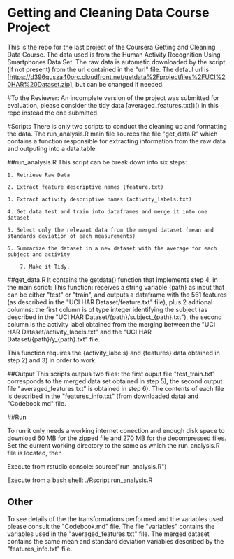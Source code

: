 Getting and Cleaning Data Course Project
=======

This is the repo for the last project of the Coursera Getting and Cleaning Data Course. The data used is from the Human Activity Recognition Using Smartphones Data Set. The raw data is automatic downloaded by the script  (if not present) from the url contained in the "url" file.
The defaul url is  [https://d396qusza40orc.cloudfront.net/getdata%2Fprojectfiles%2FUCI%20HAR%20Dataset.zip], but can be changed if needed. 

#To the Reviewer:
        An incomplete version of the project was submitted for evaluation, please consider the tidy data [averaged_features.txt])()
        in this repo instead the one submitted. 

#Scripts
There is only two scripts to conduct the cleaning up and formatting the data.
The run\_analysis.R main file sources the file "get\_data.R" which contains a function 
responsible for extracting information from the raw data and outputing into a data.table.

##run\_analysis.R
This script can be break down into six steps:

	1. Retrieve Raw Data
	
	2. Extract feature descriptive names (feature.txt)
	
	3. Extract activity descriptive names (activity_labels.txt)
	
	4. Get data test and train into dataframes and merge it into one dataset
	
	5. Select only the relevant data from the merged dataset (mean and standards deviation of each measurements)
	
	6. Summarize the dataset in a new dataset with the average for each subject and activity

        7. Make it Tidy.

##get\_data.R
	It contains the getdata() function that implements step 4. in the main script:
This  function: receives a string variable {path} as input that can be either "test"
or "train", and outputs a dataframe with the 561 features (as described in the "UCI HAR Dataset/feature.txt" file), plus
 2 aditional columns: the first column is of type integer identifying the subject (as described in the "UCI HAR Dataset/{path}/subject\_{path}.txt"), the second column is the activity label obtained from the merging between the "UCI HAR Dataset/activity\_labels.txt" and the "UCI HAR Dataset/{path}/y\_{path}.txt" file.

This function requires the {activity\_labels} and {features} data obtained in step 2) and 3) in order to work. 


##Output
	This scripts outpus two files:
the first ouput file "test\_train.txt" corresponds to the merged data set obtained in step 5), the second output file "averaged\_features.txt" is obtained in step 6). The contents of each file is described in the "features_info.txt" (from downloaded data) and "Codebook.md" file.


##Run

To run it only needs a working internet conection and enough disk space to download  60 MB for the zipped file and 270 MB for the decompressed files.
Set the current working directory to the same as which the run_analysis.R file is located, then

Execute from rstudio console:
        source("run_analysis.R")

Execute from a bash shell:
        ./Rscript run_analysis.R
        
## Other

To see details of the the transformations performed and the variables used please consult the "Codebook.md" file.
The file "variables" contains the variables used in the "averaged\_features.txt" file.
The merged dataset contains the same mean and standard deviation variables described by the "features_info.txt" file.